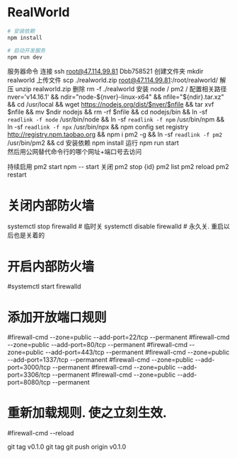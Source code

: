 # RealWorld

```sh
# 安装依赖
npm install

# 启动开发服务
npm run dev
```

服务器命令
连接
ssh root@47.114.99.81 Dbb758521
创建文件夹
mkdir realworld
上传文件
scp ./realworld.zip root@47.114.99.81:/root/realworld/
解压
unzip realworld.zip
删除
rm -f ./realworld
安装 node / pm2 / 配置相关路径
nver='v14.16.1' && ndir="node-${nver}-linux-x64" && nfile="${ndir}.tar.xz" && cd /usr/local && wget https://nodejs.org/dist/$nver/$nfile && tar xvf $nfile && mv $ndir nodejs && rm -rf $nfile && cd nodejs/bin && ln -sf `readlink -f node` /usr/bin/node && ln -sf `readlink -f npm` /usr/bin/npm && ln -sf `readlink -f npx` /usr/bin/npx && npm config set registry http://registry.npm.taobao.org && npm i pm2 -g && ln -sf `readlink -f pm2` /usr/bin/pm2 && cd
安装依赖
npm install
运行
npm run start  
然后用公网替代命令行的哪个网址+端口号去访问

<!-- PM2 -->

持续启用
pm2 start npm -- start
关闭
pm2 stop {id}
pm2 list
pm2 reload
pm2 restart

# 关闭内部防火墙
systemctl stop firewalld      # 临时关
systemctl disable firewalld   # 永久关. 重启以后也是关着的

# 开启内部防火墙
#systemctl start firewalld

# 添加开放端口规则
#firewall-cmd --zone=public --add-port=22/tcp   --permanent
#firewall-cmd --zone=public --add-port=80/tcp   --permanent
#firewall-cmd --zone=public --add-port=443/tcp  --permanent
#firewall-cmd --zone=public --add-port=1337/tcp --permanent
#firewall-cmd --zone=public --add-port=3000/tcp --permanent
#firewall-cmd --zone=public --add-port=3306/tcp --permanent
#firewall-cmd --zone=public --add-port=8080/tcp --permanent

# 重新加载规则. 使之立刻生效.
#firewall-cmd --reload

<!-- 自动化
 -->
git tag v0.1.0
git tag
git push origin v0.1.0
